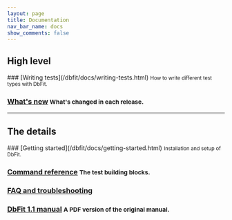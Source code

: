 ```yaml
---
layout: page
title: Documentation
nav_bar_name: docs
show_comments: false
---
```

<div class="row">
  <div class="span3">
    <h2>High level</h2>
  </div>
  <div class="span6" markdown="1">
### [Writing tests](/dbfit/docs/writing-tests.html) <small>How to write different test types with DbFit.</small>

### [What's new](/dbfit/docs/whats-new.html) <small>What's changed in each release.</small>

  </div>
</div>

----

<div class="row">
  <div class="span3">
    <h2>The details</h2>
  </div>
  <div class="span6" markdown="1">
### [Getting started](/dbfit/docs/getting-started.html) <small>Installation and setup of DbFit.</small>

### [Command reference](/dbfit/docs/reference.html) <small>The test building blocks.</small>

### [FAQ and troubleshooting](/dbfit/docs/faq.html)

<h3><a href="https://s3.amazonaws.com/dbfit/dbfit-20080822.pdf" onclick="recordOutboundLink(this, 'Documentation', 'Manual', 'Docs');return false;">DbFit 1.1 manual</a> <small>A PDF version of the original manual.</small></h3>
  </div>
</div>

